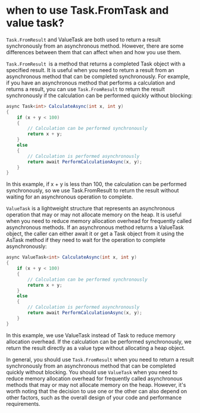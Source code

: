 # when to use Task.FromTask and value task? 
`Task.FromResult` and ValueTask are both used to return a result synchronously from an asynchronous method. However, there are some differences between them that can affect when and how you use them.

`Task.FromResult `is a method that returns a completed Task object with a specified result. It is useful when you need to return a result from an asynchronous method that can be completed synchronously. For example, if you have an asynchronous method that performs a calculation and returns a result, you can use `Task.FromResult` to return the result synchronously if the calculation can be performed quickly without blocking:

```c#
async Task<int> CalculateAsync(int x, int y)
{
    if (x + y < 100)
    {
        // Calculation can be performed synchronously
        return x + y;
    }
    else
    {
        // Calculation is performed asynchronously
        return await PerformCalculationAsync(x, y);
    }
}

```

In this example, if x + y is less than 100, the calculation can be performed synchronously, so we use Task.FromResult to return the result without waiting for an asynchronous operation to complete.

`ValueTask` is a lightweight structure that represents an asynchronous operation that may or may not allocate memory on the heap. It is useful when you need to reduce memory allocation overhead for frequently called asynchronous methods. If an asynchronous method returns a ValueTask object, the caller can either await it or get a Task object from it using the AsTask method if they need to wait for the operation to complete asynchronously:
```c#
async ValueTask<int> CalculateAsync(int x, int y)
{
    if (x + y < 100)
    {
        // Calculation can be performed synchronously
        return x + y;
    }
    else
    {
        // Calculation is performed asynchronously
        return await PerformCalculationAsync(x, y);
    }
}

```

In this example, we use ValueTask instead of Task to reduce memory allocation overhead. If the calculation can be performed synchronously, we return the result directly as a value type without allocating a heap object.

In general, you should use `Task.FromResult` when you need to return a result synchronously from an asynchronous method that can be completed quickly without blocking. You should use `ValueTask` when you need to reduce memory allocation overhead for frequently called asynchronous methods that may or may not allocate memory on the heap. However, it's worth noting that the decision to use one or the other can also depend on other factors, such as the overall design of your code and performance requirements.